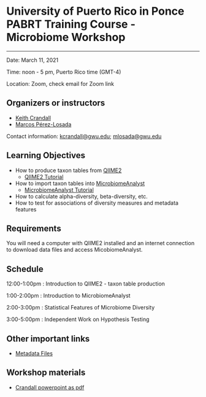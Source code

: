 # University of Puerto Rico in Ponce PABRT Training Course - Microbiome Workshop
---
Date: March 11, 2021

Time: noon - 5 pm, Puerto Rico time (GMT-4)

Location: Zoom, check email for Zoom link

## Organizers or instructors
* [Keith Crandall](https://publichealth.gwu.edu/departments/biostatistics-and-bioinformatics/keith-crandall)
* [Marcos Pérez-Losada](https://publichealth.gwu.edu/departments/biostatistics-and-bioinformatics/marcos-perez-losada)


Contact information: kcrandall@gwu.edu; mlosada@gwu.edu

## Learning Objectives
* How to produce taxon tables from [QIIME2](https://qiime2.org/)
  * [QIIME2 Tutorial](https://docs.qiime2.org/2021.2/tutorials/moving-pictures/)
* How to import taxon tables into [MicrobiomeAnalyst](https://www.microbiomeanalyst.ca/)
  * [MicrobiomeAnalyst Tutorial](https://www.microbiomeanalyst.ca/MicrobiomeAnalyst/resources/tutorials/MDP_update.pdf)
* How to calculate alpha-diversity, beta-diversity, etc.
* How to test for associations of diversity measures and metadata features

## Requirements
You will need a computer with QIIME2 installed and an internet connection to download data files and access MicobiomeAnalyst.

## Schedule

12:00-1:00pm : Introduction to QIIME2 - taxon table production

1:00-2:00pm : Introduction to MicrobiomeAnalyst

2:00-3:00pm : Statistical Features of Microbiome Diversity

3:00-5:00pm : Independent Work on Hypothesis Testing

## Other important links
* [Metadata Files](https://github.com/gwcbi/Workshops/tree/master/PABRT/Data)

## Workshop materials
* [Crandall powerpoint as pdf](Workshops/PABRT/CrandallTalk.pdf)


